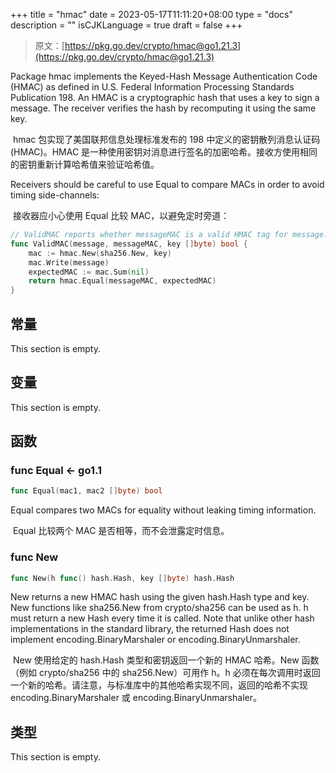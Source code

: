 +++
title = "hmac"
date = 2023-05-17T11:11:20+08:00
type = "docs"
description = ""
isCJKLanguage = true
draft = false
+++
> 原文：[https://pkg.go.dev/crypto/hmac@go1.21.3](https://pkg.go.dev/crypto/hmac@go1.21.3)

Package hmac implements the Keyed-Hash Message Authentication Code (HMAC) as defined in U.S. Federal Information Processing Standards Publication 198. An HMAC is a cryptographic hash that uses a key to sign a message. The receiver verifies the hash by recomputing it using the same key.

​	hmac 包实现了美国联邦信息处理标准发布的 198 中定义的密钥散列消息认证码 (HMAC)。HMAC 是一种使用密钥对消息进行签名的加密哈希。接收方使用相同的密钥重新计算哈希值来验证哈希值。

Receivers should be careful to use Equal to compare MACs in order to avoid timing side-channels:

​	接收器应小心使用 Equal 比较 MAC，以避免定时旁道：

```go
// ValidMAC reports whether messageMAC is a valid HMAC tag for message.
func ValidMAC(message, messageMAC, key []byte) bool {
	mac := hmac.New(sha256.New, key)
	mac.Write(message)
	expectedMAC := mac.Sum(nil)
	return hmac.Equal(messageMAC, expectedMAC)
}
```


## 常量 

This section is empty.

## 变量

This section is empty.

## 函数

### func Equal  <- go1.1

``` go
func Equal(mac1, mac2 []byte) bool
```

Equal compares two MACs for equality without leaking timing information.

​	Equal 比较两个 MAC 是否相等，而不会泄露定时信息。

### func New 

``` go
func New(h func() hash.Hash, key []byte) hash.Hash
```

New returns a new HMAC hash using the given hash.Hash type and key. New functions like sha256.New from crypto/sha256 can be used as h. h must return a new Hash every time it is called. Note that unlike other hash implementations in the standard library, the returned Hash does not implement encoding.BinaryMarshaler or encoding.BinaryUnmarshaler.

​	New 使用给定的 hash.Hash 类型和密钥返回一个新的 HMAC 哈希。New 函数（例如 crypto/sha256 中的 sha256.New）可用作 h。h 必须在每次调用时返回一个新的哈希。请注意，与标准库中的其他哈希实现不同，返回的哈希不实现 encoding.BinaryMarshaler 或 encoding.BinaryUnmarshaler。

## 类型

This section is empty.